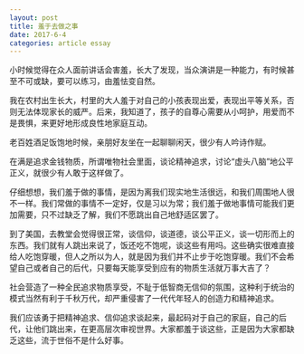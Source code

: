 ```yaml
---
layout: post
title: 羞于去做之事
date: 2017-6-4
categories: article essay
---
```

<!--more-->

小时候觉得在众人面前讲话会害羞，长大了发现，当众演讲是一种能力，有时候甚至不可或缺，要可以练习，由羞怯变自然。

我在农村出生长大，村里的大人羞于对自己的小孩表现出爱，表现出平等关系，否则无法体现家长的威严。后来，我知道了，孩子的自尊心需要从小呵护，用爱而不是畏惧，来更好地形成良性地家庭互动。

老百姓酒足饭饱地时候，亲朋好友坐在一起聊聊闲天，很少有人吟诗作赋。

在满是追求金钱物质，所谓唯物社会里面，谈论精神追求，讨论“虚头八脑”地公平正义，就很少有人敢于这样做了。

仔细想想，我们羞于做的事情，是因为离我们现实地生活很远，和我们周围地人很不一样。我们常做的事情不一定好，仅是习以为常；我们羞于做地事情可能我们更加需要，只不过缺乏了解，我们不愿跳出自己地舒适区罢了。

到了美国，去教堂会觉得很正常，谈信仰，谈道德，谈公平正义，谈一切形而上的东西。我们就有人跳出来说了，饭还吃不饱呢，谈这些有用吗。这些确实很难直接给人吃饱穿暖，但人之所以为人，就是因为我们并不止步于吃饱穿暖。我们不会希望自己或者自己的后代，只要每天能享受到应有的物质生活就万事大吉了？

社会营造了一种全民追求物质享受，不耻于低智商无信仰的氛围，这种利于统治的模式当然有利于千秋万代，却严重侵害了一代代年轻人的创造力和精神追求。

我们应该勇于把精神追求、信仰追求谈起来，最起码对于自己的家庭，自己的后代，让他们跳出来，在更高层次审视世界。大家都羞于谈这些，正是因为大家都缺乏这些，流于世俗不是什么好事。


<script>
  (function(i,s,o,g,r,a,m){i['GoogleAnalyticsObject']=r;i[r]=i[r]||function(){
  (i[r].q=i[r].q||[]).push(arguments)},i[r].l=1*new Date();a=s.createElement(o),
  m=s.getElementsByTagName(o)[0];a.async=1;a.src=g;m.parentNode.insertBefore(a,m)
  })(window,document,'script','https://www.google-analytics.com/analytics.js','ga');

  ga('create', 'UA-85986843-1', 'auto');
  ga('send', 'pageview');

</script>